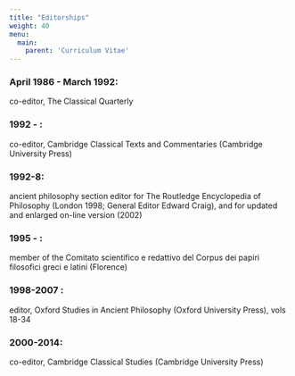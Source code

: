 ```yaml
---
title: "Editorships"
weight: 40
menu:
  main:
    parent: 'Curriculum Vitae'
---
```


### April 1986 - March 1992:
co-editor, The Classical Quarterly

### 1992 - :
co-editor, Cambridge Classical Texts and Commentaries (Cambridge University Press)

### 1992-8:
ancient philosophy section editor for The Routledge Encyclopedia of Philosophy (London 1998; General Editor Edward Craig), and for updated and enlarged on-line version (2002)

### 1995 - :        
member of the Comitato scientifico e redattivo del Corpus dei papiri filosofici greci e latini (Florence)

### 1998-2007 :
editor, Oxford Studies in Ancient Philosophy (Oxford University Press), vols 18-34

### 2000-2014:
co-editor, Cambridge Classical Studies (Cambridge University Press)